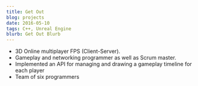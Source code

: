 ```yaml
---
title: Get Out
blog: projects
date: 2016-05-10
tags: C++, Unreal Engine
blurb: Get Out Blurb
---
```

- 3D Online multiplayer FPS (Client-Server).
- Gameplay and networking programmer as well as Scrum master.
- Implemented an API for managing and drawing a gameplay timeline for each player
- Team of six programmers
